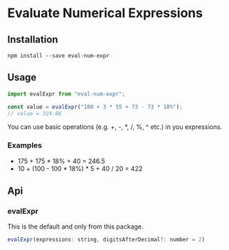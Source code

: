 # Evaluate Numerical Expressions

## Installation

```
npm install --save eval-num-expr
```

## Usage

```js
import evalExpr from "eval-num-expr";

const value = evalExpr("100 + 3 * 55 + 73 - 73 * 18%");
// value = 324.86
```

You can use basic operations (e.g. +, -, \*, /, %, ^ etc.) in you expressions.

### Examples

- 175 + 175 \* 18% + 40 = 246.5
- 10 + (100 - 100 \* 18%) \* 5 + 40 / 20 = 422

## Api

### evalExpr

This is the default and only from this package.

```js
evalExpr(expressions: string, digitsAfterDecimal?: number = 2)
```
